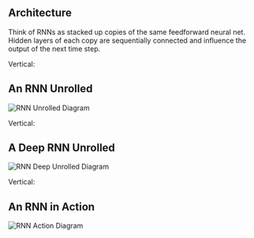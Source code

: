 ## Architecture

Think of RNNs as stacked up copies of the same feedforward neural net. Hidden layers of each copy are sequentially connected and influence the output of the next time step.

Vertical:

## An RNN Unrolled

![RNN Unrolled Diagram](https://qph.ec.quoracdn.net/main-qimg-7f98bf0c0976eca6913240dd6532bba9-c)

Vertical:

## A Deep RNN Unrolled

![RNN Deep Unrolled Diagram](http://cs.stanford.edu/people/karpathy/recurrentjs/eg.png)

Vertical:

## An RNN in Action

![RNN Action Diagram](https://cdn-images-1.medium.com/max/1600/1*YkxweTzgt4axMnaTH0nHHg.gif)
